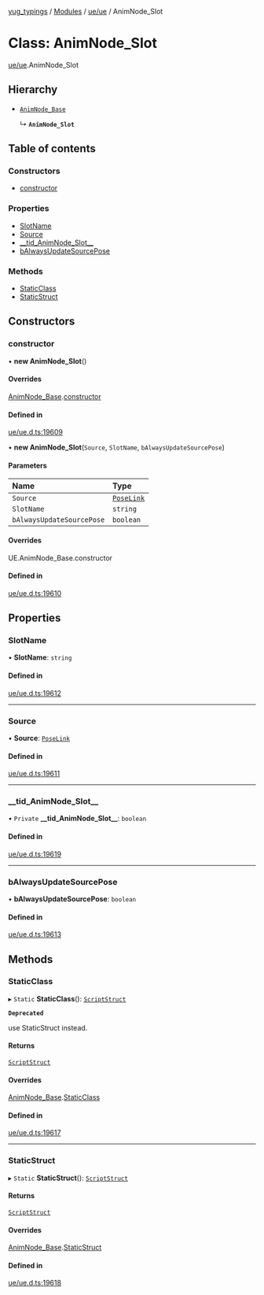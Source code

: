 [yug_typings](../README.md) / [Modules](../modules.md) / [ue/ue](../modules/ue_ue.md) / AnimNode\_Slot

# Class: AnimNode\_Slot

[ue/ue](../modules/ue_ue.md).AnimNode_Slot

## Hierarchy

- [`AnimNode_Base`](ue_ue.AnimNode_Base.md)

  ↳ **`AnimNode_Slot`**

## Table of contents

### Constructors

- [constructor](ue_ue.AnimNode_Slot.md#constructor)

### Properties

- [SlotName](ue_ue.AnimNode_Slot.md#slotname)
- [Source](ue_ue.AnimNode_Slot.md#source)
- [\_\_tid\_AnimNode\_Slot\_\_](ue_ue.AnimNode_Slot.md#__tid_animnode_slot__)
- [bAlwaysUpdateSourcePose](ue_ue.AnimNode_Slot.md#balwaysupdatesourcepose)

### Methods

- [StaticClass](ue_ue.AnimNode_Slot.md#staticclass)
- [StaticStruct](ue_ue.AnimNode_Slot.md#staticstruct)

## Constructors

### constructor

• **new AnimNode_Slot**()

#### Overrides

[AnimNode_Base](ue_ue.AnimNode_Base.md).[constructor](ue_ue.AnimNode_Base.md#constructor)

#### Defined in

[ue/ue.d.ts:19609](https://github.com/YugMetaverse/yug_typings/blob/b7d9b19/ue/ue.d.ts#L19609)

• **new AnimNode_Slot**(`Source`, `SlotName`, `bAlwaysUpdateSourcePose`)

#### Parameters

| Name | Type |
| :------ | :------ |
| `Source` | [`PoseLink`](ue_ue.PoseLink.md) |
| `SlotName` | `string` |
| `bAlwaysUpdateSourcePose` | `boolean` |

#### Overrides

UE.AnimNode\_Base.constructor

#### Defined in

[ue/ue.d.ts:19610](https://github.com/YugMetaverse/yug_typings/blob/b7d9b19/ue/ue.d.ts#L19610)

## Properties

### SlotName

• **SlotName**: `string`

#### Defined in

[ue/ue.d.ts:19612](https://github.com/YugMetaverse/yug_typings/blob/b7d9b19/ue/ue.d.ts#L19612)

___

### Source

• **Source**: [`PoseLink`](ue_ue.PoseLink.md)

#### Defined in

[ue/ue.d.ts:19611](https://github.com/YugMetaverse/yug_typings/blob/b7d9b19/ue/ue.d.ts#L19611)

___

### \_\_tid\_AnimNode\_Slot\_\_

• `Private` **\_\_tid\_AnimNode\_Slot\_\_**: `boolean`

#### Defined in

[ue/ue.d.ts:19619](https://github.com/YugMetaverse/yug_typings/blob/b7d9b19/ue/ue.d.ts#L19619)

___

### bAlwaysUpdateSourcePose

• **bAlwaysUpdateSourcePose**: `boolean`

#### Defined in

[ue/ue.d.ts:19613](https://github.com/YugMetaverse/yug_typings/blob/b7d9b19/ue/ue.d.ts#L19613)

## Methods

### StaticClass

▸ `Static` **StaticClass**(): [`ScriptStruct`](ue_ue.ScriptStruct.md)

**`Deprecated`**

use StaticStruct instead.

#### Returns

[`ScriptStruct`](ue_ue.ScriptStruct.md)

#### Overrides

[AnimNode_Base](ue_ue.AnimNode_Base.md).[StaticClass](ue_ue.AnimNode_Base.md#staticclass)

#### Defined in

[ue/ue.d.ts:19617](https://github.com/YugMetaverse/yug_typings/blob/b7d9b19/ue/ue.d.ts#L19617)

___

### StaticStruct

▸ `Static` **StaticStruct**(): [`ScriptStruct`](ue_ue.ScriptStruct.md)

#### Returns

[`ScriptStruct`](ue_ue.ScriptStruct.md)

#### Overrides

[AnimNode_Base](ue_ue.AnimNode_Base.md).[StaticStruct](ue_ue.AnimNode_Base.md#staticstruct)

#### Defined in

[ue/ue.d.ts:19618](https://github.com/YugMetaverse/yug_typings/blob/b7d9b19/ue/ue.d.ts#L19618)
